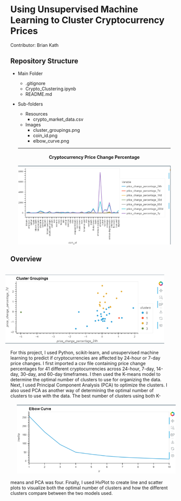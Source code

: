 # Using Unsupervised Machine Learning to Cluster Cryptocurrency Prices

Contributor: Brian Kath

## Repository Structure

- Main Folder

  - .gitignore
  - Crypto_Clustering.ipynb
  - README.md

- Sub-folders

  - Resources
    - crypto_market_data.csv
  - Images
    - cluster_groupings.png
    - coin_id.png
    - elbow_curve.png

  <hr>
  <h4 style="text-align: center">Cryptocurrency Price Change Percentage</h4>
  <img src="Images/coin_id.png" />

## Overview

<img src="Images/cluster_groupings.png" style="margin: 20px;" width="500px" align="right"/>

For this project, I used Python, scikit-learn, and unsupervised machine learning to predict if cryptocurrencies are affected by 24-hour or 7-day price changes. I first imported a csv file containing price change percentages for 41 different cryptocurrencies across 24-hour, 7-day, 14-day, 30-day, and 60-day timeframes. I then used the K-means model to determine the optimal number of clusters to use for organizing the data. Next, I used Principal Component Analysis (PCA) to optimize the clusters. I also used PCA as another way of determining the optimal number of clusters to use with the data. <img src="Images/elbow_curve.png" style="margin: 20px;" width="500px" align="left"/> The best number of clusters using both K-means and PCA was four. Finally, I used HvPlot to create line and scatter plots to visualize both the optimal number of clusters and how the different clusters compare between the two models used.
